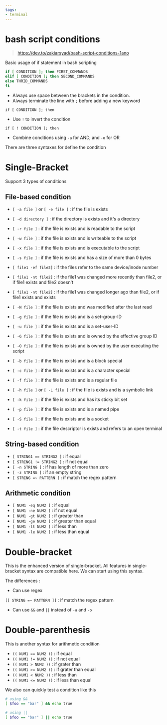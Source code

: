 ```yaml
---
tags:
- terminal
---
```

# bash script conditions
> https://dev.to/zakiarsyad/bash-script-conditions-1ano

Basic usage of if statement in bash scripting

```sh
if [ CONDITION ]; then FIRST_COMMANDS
elif [ CONDITION ]; then SECOND_COMMANDS
else THRID_COMMANDS
fi
```

* Always use space between the brackets in the condition.
* Always terminate the line with `;` before adding a new keyword

 `if [ CONDITION ]; then`

* Use `!` to invert the condition

 `if [ ! CONDITION ]; then`

* Combine conditions using `-a` for AND, and `-o` for OR


There are three syntaxes for define the condition

# Single-Bracket

Support 3 types of conditions

## [](#filebased-condition)File-based condition
* `[ -a file ]` or `[ -e file ]` : if the file is exists
* `[ -d directory ]` : if the directory is exists and it's a directory
* `[ -r file ]` : if the file is exists and is readable to the script
* `[ -w file ]` : if the file is exists and is writeable to the script
* `[ -x file ]` : if the file is exists and is executable to the script
* `[ -s file ]` : if the file is exists and has a size of more than 0 bytes

* `[ file1 -ef file2]` : if the files refer to the same device/inode number

* `[ file1 -nt file2]` : if the file1 was changed more recently than file2, or if file1 exists and file2 doesn't

* `[ file1 -nt file2]` : if the file1 was changed longer ago than file2, or if file1 exists and exists

* `[ -N file ]` : if the file is exists and was modified after the last read

* `[ -g file ]` : if the file is exists and is a set-group-ID

* `[ -u file ]` : if the file is exists and is a set-user-ID

* `[ -G file ]` : if the file is exists and is owned by the effective group ID

* `[ -O file ]` : if the file is exists and is owned by the user executing the script

* `[ -b file ]` : if the file is exists and is a block special

* `[ -c file ]` : if the file is exists and is a character special

* `[ -f file ]` : if the file is exists and is a regular file

* `[ -h file ]` or `[ -L file ]` : if the file is exists and is a symbolic link

* `[ -k file ]` : if the file is exists and has its sticky bit set

* `[ -p file ]` : if the file is exists and is a named pipe

* `[ -S file ]` : if the file is exists and is a socket

* `[ -t file ]` : if the file descriptor is exists and refers to an open terminal


 ## [](#stringbased-condition)String-based condition
* `[ STRING1 == STRING2 ]` : if equal
* `[ STRING1 != STRING2 ]` : if not equal
* `[ -n STRING ]` : if has length of more than zero
* `[ -z STRING ]` : if an empty string
* `[ STRING =~ PATTERN ]` : if match the regex pattern

## [](#arithmetic-condition)Arithmetic condition
* `[ NUM1 -eq NUM2 ]` : if equal
* `[ NUM1 -ne NUM2 ]` : if not equal
* `[ NUM1 -gt NUM2 ]` : if greater than
* `[ NUM1 -ge NUM2 ]` : if greater than equal
* `[ NUM1 -lt NUM2 ]` : if less than
* `[ NUM1 -le NUM2 ]` : if less than equal

# Double-bracket

This is the enhanced version of single-bracket. All features in single-bracket syntax are compatible here. We can start using this syntax.

The differences :

* Can use regex

 `[[ STRING =~ PATTERN ]]` : if match the regex pattern

* Can use `&&` and `||` instead of `-a` and `-o`

# Double-parenthesis

This is another syntax for arithmetic condition

* `(( NUM1 == NUM2 ))` : if equal
* `(( NUM1 != NUM2 ))` : if not equal
* `(( NUM1 > NUM2 ))` : if grater than
* `(( NUM1 >= NUM2 ))` : if grater than equal
* `(( NUM1 < NUM2 ))` : if less than
* `(( NUM1 <= NUM2 ))` : if less than equal

We also can quickly test a condition like this

```sh
# using &&
[ $foo == "bar" ] && echo true

# using ||
[ $foo == "bar" ] || echo true
```
